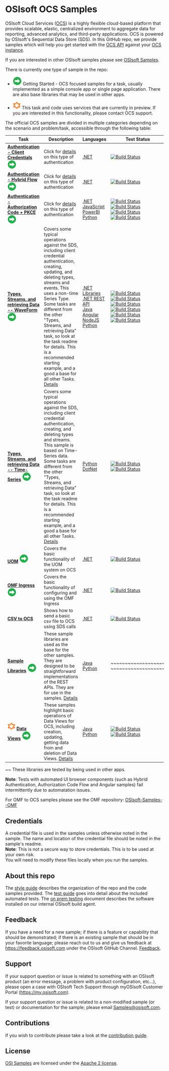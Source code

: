 # OSIsoft OCS Samples

OSIsoft Cloud Services ([OCS](https://www.osisoft.com/Solutions/OSIsoft-Cloud-Services/)) is a highly flexible cloud-based platform that provides scalable, elastic,
centralized environment to aggregate data for reporting, advanced analytics, and third-party applications. OCS is powered by OSIsoft's Sequential Data Store (SDS). In this GitHub repo, we provide samples which will help you get started with the [OCS API](https://ocs-docs.osisoft.com/) against your [OCS instance](https://cloud.osisoft.com/welcome).

If you are interested in other OSIsoft samples please see [OSIsoft Samples](https://github.com/osisoft/OSI-Samples).

There is currently one type of sample in the repo:

- <img src="./miscellaneous/images/app-type-getting-started.png" alt="getting-started icon"> Getting Started - OCS focused samples for a task, usually implemented as a simple console app or single page application. There are also base libraries that may be used in other apps.

- <img src="./miscellaneous/images/ctp.png" alt="ctp icon"> This task and code uses services that are currently in preview. If you are interested in this functionality, please contact OCS support.

The official OCS samples are divided in multiple categories depending on the scenario and problem/task, accessible through the following table:

| Task                                                                                                                                                                                                                                    | Description                                                                                                                                                                                                                                                                                                                                                                                                                                   | Languages                                                                                                                                                                                                                                                                                                                                                                                                                                 | Test Status                                                                                                                                                                                                                                                                                                                                                                                                                                                                                                                                                                                                                                                                                                                                                                                                                                                                                                                                                                                                                                                                                                                                                                                                                                                                                                                                                                                                               |
| --------------------------------------------------------------------------------------------------------------------------------------------------------------------------------------------------------------------------------------- | --------------------------------------------------------------------------------------------------------------------------------------------------------------------------------------------------------------------------------------------------------------------------------------------------------------------------------------------------------------------------------------------------------------------------------------------- | ----------------------------------------------------------------------------------------------------------------------------------------------------------------------------------------------------------------------------------------------------------------------------------------------------------------------------------------------------------------------------------------------------------------------------------------- | ------------------------------------------------------------------------------------------------------------------------------------------------------------------------------------------------------------------------------------------------------------------------------------------------------------------------------------------------------------------------------------------------------------------------------------------------------------------------------------------------------------------------------------------------------------------------------------------------------------------------------------------------------------------------------------------------------------------------------------------------------------------------------------------------------------------------------------------------------------------------------------------------------------------------------------------------------------------------------------------------------------------------------------------------------------------------------------------------------------------------------------------------------------------------------------------------------------------------------------------------------------------------------------------------------------------------------------------------------------------------------------------------------------------------- |
| **<a href="basic_samples/Authentication/ClientCredentialFlow">Authentication - Client Credentials</a>** <img src="./miscellaneous/images/app-type-getting-started.png" alt="getting-started icon">                                      | Click for <a href="basic_samples/Authentication/">details</a> on this type of authentication                                                                                                                                                                                                                                                                                                                                                  | <a href="basic_samples/Authentication/ClientCredentialFlow/DotNet/ClientCredentialFlow">.NET</a>                                                                                                                                                                                                                                                                                                                                          | [![Build Status](https://dev.azure.com/osieng/engineering/_apis/build/status/product-readiness/OCS/Auth_CC_DotNet?branchName=master)](https://dev.azure.com/osieng/engineering/_build/latest?definitionId=595&branchName=master)                                                                                                                                                                                                                                                                                                                                                                                                                                                                                                                                                                                                                                                                                                                                                                                                                                                                                                                                                                                                                                                                                                                                                                                          |
| **<a href="basic_samples/Authentication/HybridFlow/DotNet/HybridFlow">Authentication - Hybrid Flow</a>** <img src="./miscellaneous/images/app-type-getting-started.png" alt="getting-started icon">                                     | Click for <a href="basic_samples/Authentication/">details</a> on this type of authentication                                                                                                                                                                                                                                                                                                                                                  | <a href="basic_samples/Authentication/HybridFlow/DotNet/HybridFlow">.NET</a>                                                                                                                                                                                                                                                                                                                                                              | [![Build Status](https://dev.azure.com/osieng/engineering/_apis/build/status/product-readiness/OCS/Auth_Hybrid_DotNet?branchName=master)](https://dev.azure.com/osieng/engineering/_build/latest?definitionId=847&branchName=master)                                                                                                                                                                                                                                                                                                                                                                                                                                                                                                                                                                                                                                                                                                                                                                                                                                                                                                                                                                                                                                                                                                                                                                                      |
| **<a href="basic_samples/Authentication/AuthorizationCodeFlow/DotNet/AuthorizationCodeFlow">Authentication - Authorization Code + PKCE</a>** <img src="./miscellaneous/images/app-type-getting-started.png" alt="getting-started icon"> | Click for <a href="basic_samples/Authentication/">details</a> on this type of authentication                                                                                                                                                                                                                                                                                                                                                  | <a href="basic_samples/Authentication/AuthorizationCodeFlow/DotNet/AuthorizationCodeFlow">.NET</a> </br> <a href="basic_samples/Authentication/AuthorizationCodeFlow/JavaScript">JavaScript</a> </br> <a href="basic_samples/Authentication/AuthorizationCodeFlow/PowerBI">PowerBI</a> </br> <a href="basic_samples/Authentication/AuthorizationCodeFlow/Python">Python</a>                                                               | [![Build Status](https://dev.azure.com/osieng/engineering/_apis/build/status/product-readiness/OCS/Auth_PKCE_DotNet?branchName=master)](https://dev.azure.com/osieng/engineering/_build/latest?definitionId=863&branchName=master) </br> [![Build Status](https://dev.azure.com/osieng/engineering/_apis/build/status/product-readiness/OCS/Auth_PKCE_JavaScript?branchName=master)](https://dev.azure.com/osieng/engineering/_build/latest?definitionId=1203&branchName=master) </br> [![Build Status](https://dev.azure.com/osieng/engineering/_apis/build/status/product-readiness/OCS/Auth_PKCE_PowerBI?branchName=master)](https://dev.azure.com/osieng/engineering/_build/latest?definitionId=996&branchName=master) </br> [![Build Status](https://dev.azure.com/osieng/engineering/_apis/build/status/product-readiness/OCS/Auth_PKCE_Python?branchName=master)](https://dev.azure.com/osieng/engineering/_build/latest?definitionId=1551&branchName=master)                                                                                                                                                                                                                                                                                                                                                                                                                                                      |
| **<a href="basic_samples/SDS">Types, Streams, and retrieving Data -- WaveForm</a>** <img src="./miscellaneous/images/app-type-getting-started.png" alt="getting-started icon">                                                          | Covers some typical operations against the SDS, including client credential authentication, creating, updating, and deleting types, streams and events. This uses a non-time Series Type. Some tasks are different from the other "Types, Streams, and retrieving Data" task, so look at the task readme for details. This is a recommended starting example, and a good a base for all other Tasks. <a href="basic_samples/SDS">Details</a>  | <a href="basic_samples/SDS/DotNet/SdsClientLibraries/SdsClientLibraries">.NET Libraries</a><br /><a href="basic_samples/SDS/DotNet/SdsRestApiCore/SdsRestApiCore">.NET REST API</a><br /><a href="basic_samples/SDS/Java/sdsjava">Java</a><br /><a href="basic_samples/SDS/JavaScript/Angular">Angular</a><br /><a href="basic_samples/SDS/JavaScript/NodeJs">NodeJS</a><br /><a href="basic_samples/SDS/Python/SDSPy/Python3">Python</a> | [![Build Status](https://dev.azure.com/osieng/engineering/_apis/build/status/product-readiness/OCS/SDS_DotNet_Libs?branchName=master)](https://dev.azure.com/osieng/engineering/_build/latest?definitionId=887&branchName=master) <br /> [![Build Status](https://dev.azure.com/osieng/engineering/_apis/build/status/product-readiness/OCS/SDS_DotNet_REST?branchName=master)](https://dev.azure.com/osieng/engineering/_build/latest?definitionId=888&branchName=master) <br /> [![Build Status](https://dev.azure.com/osieng/engineering/_apis/build/status/product-readiness/OCS/SDS_Java?branchName=master)](https://dev.azure.com/osieng/engineering/_build/latest?definitionId=920&branchName=master) <br /> [![Build Status](https://dev.azure.com/osieng/engineering/_apis/build/status/product-readiness/OCS/SDS_Angular?branchName=master)](https://dev.azure.com/osieng/engineering/_build/latest?definitionId=921&branchName=master) <br /> [![Build Status](https://dev.azure.com/osieng/engineering/_apis/build/status/product-readiness/OCS/SDS_NodeJs?branchName=master)](https://dev.azure.com/osieng/engineering/_build/latest?definitionId=924&branchName=master) <br /> [![Build Status](https://dev.azure.com/osieng/engineering/_apis/build/status/product-readiness/OCS/SDS_Python?branchName=master)](https://dev.azure.com/osieng/engineering/_build/latest?definitionId=925&branchName=master) |
| **<a href="basic_samples/SDS_TimeSeries">Types, Streams, and retrieving Data -- Time-Series</a>** <img src="./miscellaneous/images/app-type-getting-started.png" alt="getting-started icon">                                            | Covers some typical operations against the SDS, including client credential authentication, creating, and deleting types and streams. This sample is based on Time-Series data. Some tasks are different from the other "Types, Streams, and retrieving Data" task, so look at the task readme for details. This is a recommended starting example, and a good a base for all other Tasks. <a href="basic_samples/SDS_TimeSeries">Details</a> | <a href="basic_samples/SDS_TimeSeries/Python">Python</a> <br /> <a href="basic_samples/SDS_TimeSeries/DotNet/Try">DotNet</a>                                                                                                                                                                                                                                                                                                              | [![Build Status](https://dev.azure.com/osieng/engineering/_apis/build/status/product-readiness/OCS/SDS_TS_Python?branchName=master)](https://dev.azure.com/osieng/engineering/_build/latest?definitionId=927&branchName=master) <br /> [![Build Status](https://dev.azure.com/osieng/engineering/_apis/build/status/product-readiness/OCS/SDS_TS_DotNet?branchName=master)](https://dev.azure.com/osieng/engineering/_build/latest?definitionId=926&branchName=master)                                                                                                                                                                                                                                                                                                                                                                                                                                                                                                                                                                                                                                                                                                                                                                                                                                                                                                                                                    |
| **<a href="advanced_samples/UomsSample/Dotnet/UomsSample/UomsSample">UOM</a>** <img src="./miscellaneous/images/app-type-getting-started.png" alt="getting-started icon">                                                               | Covers the basic functionality of the UOM system on OCS                                                                                                                                                                                                                                                                                                                                                                                       | <a href="advanced_samples/UomsSample/Dotnet/UomsSample/UomsSample">.NET</a>                                                                                                                                                                                                                                                                                                                                                               | [![Build Status](https://dev.azure.com/osieng/engineering/_apis/build/status/product-readiness/OCS/UOM_DotNet?branchName=master)](https://dev.azure.com/osieng/engineering/_build/latest?definitionId=928&branchName=master)                                                                                                                                                                                                                                                                                                                                                                                                                                                                                                                                                                                                                                                                                                                                                                                                                                                                                                                                                                                                                                                                                                                                                                                              |
| **<a href="basic_samples/OmfIngress/DotNet/OmfIngressClientLibraries/OmfIngressClientLibraries">OMF Ingress</a>** <img src="./miscellaneous/images/app-type-getting-started.png" alt="getting-started icon">                            | Covers the basic functionality of configuring and using the OMF Ingress                                                                                                                                                                                                                                                                                                                                                                       | <a href="basic_samples/OmfIngress/DotNet/OmfIngressClientLibraries/OmfIngressClientLibraries">.NET</a>                                                                                                                                                                                                                                                                                                                                    | [![Build Status](https://dev.azure.com/osieng/engineering/_apis/build/status/product-readiness/OCS/OMF_Ing_DotNet?branchName=master)](https://dev.azure.com/osieng/engineering/_build/latest?definitionId=886&branchName=master)                                                                                                                                                                                                                                                                                                                                                                                                                                                                                                                                                                                                                                                                                                                                                                                                                                                                                                                                                                                                                                                                                                                                                                                          |
| **<a href="advanced_samples/CSV/dotnet/CSVtoOCS">CSV to OCS</a>**                                                                                                                                                                       | Shows how to send a basic csv file to OCS using SDS calls                                                                                                                                                                                                                                                                                                                                                                                     | <a href="advanced_samples/CSV/dotnet/CSVtoOCS">.NET</a>                                                                                                                                                                                                                                                                                                                                                                                   | [![Build Status](https://dev.azure.com/osieng/engineering/_apis/build/status/product-readiness/OCS/CSVtoOCS_DotNet?branchName=master)](https://dev.azure.com/osieng/engineering/_build/latest?definitionId=1393&branchName=master)                                                                                                                                                                                                                                                                                                                                                                                                                                                                                                                                                                                                                                                                                                                                                                                                                                                                                                                                                                                                                                                                                                                                                                                        |
| **<a href="library_samples/">Sample Libraries</a>** <img src="./miscellaneous/images/app-type-getting-started.png" alt="getting-started icon">                                                                                          | These sample libraries are used as the base for the other samples. They are designed to be straightforward implementations of the REST APIs. They are for use in the samples. <a href="library_samples/">Details</a>                                                                                                                                                                                                                          | <a href="library_samples/Java/ocs_sample_library_preview/">Java</a><br /><a href="library_samples/Python3/">Python</a>                                                                                                                                                                                                                                                                                                                    | ~~~~~~~~~~~~~~~~~~~ <br /> ~~~~~~~~~~~~~~~~~~~                                                                                                                                                                                                                                                                                                                                                                                                                                                                                                                                                                                                                                                                                                                                                                                                                                                                                                                                                                                                                                                                                                                                                                                                                                                                                                                                                                            |
| <img src="./miscellaneous/images/ctp.png" alt="ctp icon"> **<a href="basic_samples/DataViews/">Data Views</a>** <img src="./miscellaneous/images/app-type-getting-started.png" alt="getting-started icon">                              | These samples highlight basic operations of Data Views for OCS, including creation, updating, getting data from and deletion of Data Views. <a href="basic_samples/DataViews">Details</a>                                                                                                                                                                                                                                                     | <a href="basic_samples/DataViews/Java/dataviewjava">Java</a><br /><a href="basic_samples/DataViews/Python3">Python</a>                                                                                                                                                                                                                                                                                                                    | [![Build Status](https://dev.azure.com/osieng/engineering/_apis/build/status/product-readiness/OCS/DataViews_Java?branchName=master)](https://dev.azure.com/osieng/engineering/_build/latest?definitionId=884&branchName=master) <br /> [![Build Status](https://dev.azure.com/osieng/engineering/_apis/build/status/product-readiness/OCS/DataViews_Python?branchName=master)](https://dev.azure.com/osieng/engineering/_build/latest?definitionId=885&branchName=master)                                                                                                                                                                                                                                                                                                                                                                                                                                                                                                                                                                                                                                                                                                                                                                                                                                                                                                                                                |

~~ These libraries are tested by being used in other apps.

**Note**: Tests with automated UI browser components (such as Hybrid Authentication, Authorization Code Flow and Angular samples) fail intermittently due to automatation issues.

For OMF to OCS samples please see the OMF repository: [OSIsoft-Samples--OMF](https://github.com/osisoft/OSIsoft-Samples--OMF)

## Credentials

A credential file is used in the samples unless otherwise noted in the sample. The name and location of the credential file should be noted in the sample's readme.  
**Note**: This is not a secure way to store credentials. This is to be used at your own risk.  
You will need to modify these files locally when you run the samples.

## About this repo

The [style guide](https://github.com/osisoft/OSI-Samples/blob/master/STYLE_GUIDE.md) describes the organization of the repo and the code samples provided. The [test guide](https://github.com/osisoft/OSI-Samples/blob/master/TEST_GUIDE.md) goes into detail about the included automated tests. The [on prem testing](https://github.com/osisoft/OSI-Samples/blob/master/miscellaneous/ON_PREM_TESTING.md) document describes the software installed on our internal OSIsoft build agent.

## Feedback

If you have a need for a new sample; if there is a feature or capability that should be demonstrated; if there is an existing sample that should be in your favorite language; please reach out to us and give us feedback at https://feedback.osisoft.com under the OSIsoft GitHub Channel. [Feedback](https://feedback.osisoft.com/forums/922279-osisoft-github).

## Support

If your support question or issue is related to something with an OSIsoft product (an error message, a problem with product configuration, etc...), please open a case with OSIsoft Tech Support through myOSIsoft Customer Portal (https://my.osisoft.com).

If your support question or issue is related to a non-modified sample (or test) or documentation for the sample; please email Samples@osisoft.com.

## Contributions

If you wish to contribute please take a look at the [contribution guide](https://github.com/osisoft/OSI-Samples/blob/master/CONTRIBUTING.md).

## License

[OSI Samples](https://github.com/osisoft/OSI-Samples) are licensed under the [Apache 2 license](LICENSE).
